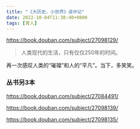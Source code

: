 ```yaml
---
title: "《大历史，小世界》读中记"
date: 2022-10-04T11:38:40+0800
tags: [育人]
---
```


<https://book.douban.com/subject/27098129/>

> 人类现代的生活，只有仅仅250年的时间。

再一次感叹人类的“璀璨”和人的“平凡”。当下，多笑笑。

<!--more-->

### 丛书另3本

<https://book.douban.com/subject/27084491/>

<https://book.douban.com/subject/27098139/>

<https://book.douban.com/subject/27098135/>
